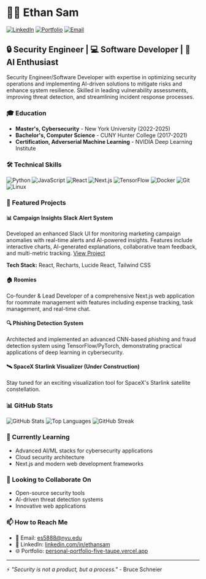 # 👨‍💻 Ethan Sam
[![LinkedIn](https://img.shields.io/badge/LinkedIn-0077B5?style=for-the-badge&logo=linkedin&logoColor=white)](https://linkedin.com/in/ethansam)
[![Portfolio](https://img.shields.io/badge/Portfolio-000000?style=for-the-badge&logo=vercel&logoColor=white)](https://personal-portfolio-five-taupe.vercel.app)
[![Email](https://img.shields.io/badge/Email-D14836?style=for-the-badge&logo=gmail&logoColor=white)](mailto:es5888@nyu.edu)
## 🔒 Security Engineer | 💻 Software Developer | 🤖 AI Enthusiast
Security Engineer/Software Developer with expertise in optimizing security operations and implementing AI-driven solutions to mitigate risks and enhance system resilience. Skilled in leading vulnerability assessments, improving threat detection, and streamlining incident response processes.
### 🎓 Education
- **Master's, Cybersecurity** - New York University (2022-2025)
- **Bachelor's, Computer Science** - CUNY Hunter College (2017-2021)
- **Certification, Adverserial Machine Learning** - NVIDIA Deep Learning Institute
### 🛠️ Technical Skills
![Python](https://img.shields.io/badge/Python-3776AB?style=flat&logo=python&logoColor=white)
![JavaScript](https://img.shields.io/badge/JavaScript-F7DF1E?style=flat&logo=javascript&logoColor=black)
![React](https://img.shields.io/badge/React-61DAFB?style=flat&logo=react&logoColor=black)
![Next.js](https://img.shields.io/badge/Next.js-000000?style=flat&logo=next.js&logoColor=white)
![TensorFlow](https://img.shields.io/badge/TensorFlow-FF6F00?style=flat&logo=tensorflow&logoColor=white)
![Docker](https://img.shields.io/badge/Docker-2496ED?style=flat&logo=docker&logoColor=white)
![Git](https://img.shields.io/badge/Git-F05032?style=flat&logo=git&logoColor=white)
![Linux](https://img.shields.io/badge/Linux-FCC624?style=flat&logo=linux&logoColor=black)
### 🚀 Featured Projects
#### 📊 Campaign Insights Slack Alert System
Developed an enhanced Slack UI for monitoring marketing campaign anomalies with real-time alerts and AI-powered insights. Features include interactive charts, AI-generated explanations, collaborative team feedback, and multi-metric tracking.
[View Project](https://slackbot-puce.vercel.app)

**Tech Stack:** React, Recharts, Lucide React, Tailwind CSS

#### 🏠 Roomies
Co-founder & Lead Developer of a comprehensive Next.js web application for roommate management with features including expense tracking, task management, and real-time chat.

#### 🔍 Phishing Detection System
Architected and implemented an advanced CNN-based phishing and fraud detection system using TensorFlow/PyTorch, demonstrating practical applications of deep learning in cybersecurity.

#### 🛰️ SpaceX Starlink Visualizer (Under Construction)
Stay tuned for an exciting visualization tool for SpaceX's Starlink satellite constellation.
### 📊 GitHub Stats
![GitHub Stats](https://github-readme-stats.vercel.app/api?username=esamnyu&show_icons=true&theme=dark)
![Top Languages](https://github-readme-stats.vercel.app/api/top-langs/?username=esamnyu&layout=compact&theme=dark)
![GitHub Streak](https://github-readme-streak-stats.herokuapp.com/?user=esamnyu&theme=dark)
### 🌱 Currently Learning
- Advanced AI/ML stacks for cybersecurity applications
- Cloud security architecture
- Next.js and modern web development frameworks
### 👯 Looking to Collaborate On
- Open-source security tools
- AI-driven threat detection systems
- Innovative web applications
### 📫 How to Reach Me
- 📧 Email: es5888@nyu.edu
- 🔗 LinkedIn: [linkedin.com/in/ethansam](https://linkedin.com/in/ethansam)
- 🌐 Portfolio: [personal-portfolio-five-taupe.vercel.app](https://personal-portfolio-five-taupe.vercel.app)
---
⚡ *"Security is not a product, but a process."* - Bruce Schneier
